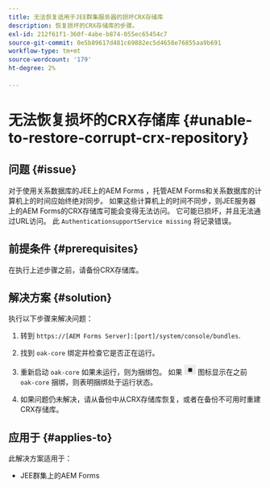 ```yaml
---
title: 无法恢复适用于JEE群集服务器的损坏CRX存储库
description: 恢复损坏的CRX存储库的步骤。
exl-id: 212f61f1-360f-4abe-b874-055ec65454c7
source-git-commit: 0e5b89617d481c69882ec5d4658e76855aa9b691
workflow-type: tm+mt
source-wordcount: '179'
ht-degree: 2%

---
```


# 无法恢复损坏的CRX存储库 {#unable-to-restore-corrupt-crx-repository}

## 问题 {#issue}

对于使用关系数据库的JEE上的AEM Forms ，托管AEM Forms和关系数据库的计算机上的时间应始终绝对同步。 如果这些计算机上的时间不同步，则JEE服务器上的AEM Forms的CRX存储库可能会变得无法访问。 它可能已损坏，并且无法通过URL访问。 此 `AuthenticationsupportService missing` 将记录错误。

## 前提条件 {#prerequisites}

在执行上述步骤之前，请备份CRX存储库。

## 解决方案 {#solution}

执行以下步骤来解决问题：
1. 转到  `https://[AEM Forms Server]:[port]/system/console/bundles`.

1. 找到 `oak-core` 绑定并检查它是否正在运行。

1. 重新启动 `oak-core` 如果未运行，则为捆绑包。 如果  ![暂停按钮](/help/forms/using/assets/stop.png) 图标显示在之前 `oak-core` 捆绑，则表明捆绑处于运行状态。

1. 如果问题仍未解决，请从备份中从CRX存储库恢复，或者在备份不可用时重建CRX存储库。


## 应用于 {#applies-to}

此解决方案适用于：

* JEE群集上的AEM Forms